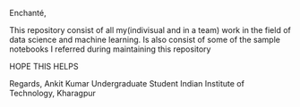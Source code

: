 Enchanté,

This repository consist of all my(indivisual and in a team) work in the field of data science and machine learning.
Is also consist of some of the sample notebooks I referred during maintaining this repository

HOPE THIS HELPS

Regards,
Ankit Kumar 
Undergraduate Student
Indian Institute of Technology, Kharagpur
